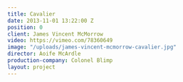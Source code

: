 ```yaml
---
title: Cavalier
date: 2013-11-01 13:22:00 Z
position: 0
client: James Vincent McMorrow
video: https://vimeo.com/78360649
image: "/uploads/james-vincent-mcmorrow-cavalier.jpg"
director: Aoife McArdle
production-company: Colonel Blimp
layout: project
---
```


